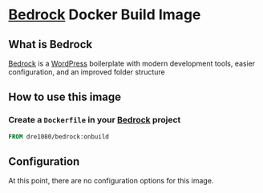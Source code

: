 # [Bedrock](https://roots.io/bedrock) Docker Build Image

[hub]: https://hub.docker.com/r/dre1080/bedrock

## What is Bedrock

[Bedrock](https://roots.io/bedrock) is a [WordPress](https://wordpress.org) boilerplate
with modern development tools,
easier configuration,
and an improved folder structure

## How to use this image

### Create a `Dockerfile` in your [Bedrock](https://roots.io/bedrock) project

```dockerfile
FROM dre1080/bedrock:onbuild
```

## Configuration

At this point,
there are no configuration options
for this image.
